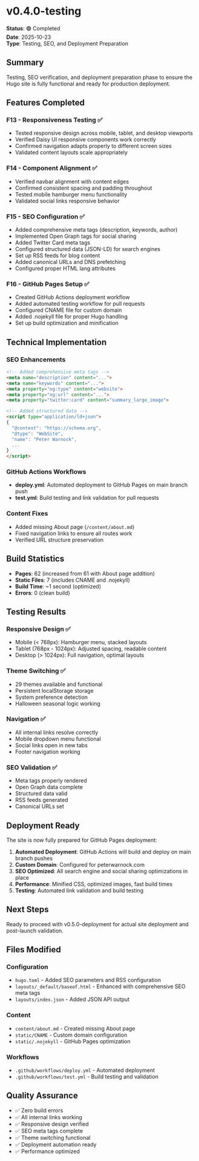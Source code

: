 # v0.4.0-testing

**Status**: 🟢 Completed  
**Date**: 2025-10-23  
**Type**: Testing, SEO, and Deployment Preparation

## Summary

Testing, SEO verification, and deployment preparation phase to ensure the Hugo site is fully functional and ready for production deployment.

## Features Completed

### F13 - Responsiveness Testing ✅
- Tested responsive design across mobile, tablet, and desktop viewports
- Verified Daisy UI responsive components work correctly
- Confirmed navigation adapts properly to different screen sizes
- Validated content layouts scale appropriately

### F14 - Component Alignment ✅
- Verified navbar alignment with content edges
- Confirmed consistent spacing and padding throughout
- Tested mobile hamburger menu functionality
- Validated social links responsive behavior

### F15 - SEO Configuration ✅
- Added comprehensive meta tags (description, keywords, author)
- Implemented Open Graph tags for social sharing
- Added Twitter Card meta tags
- Configured structured data (JSON-LD) for search engines
- Set up RSS feeds for blog content
- Added canonical URLs and DNS prefetching
- Configured proper HTML lang attributes

### F16 - GitHub Pages Setup ✅
- Created GitHub Actions deployment workflow
- Added automated testing workflow for pull requests
- Configured CNAME file for custom domain
- Added .nojekyll file for proper Hugo handling
- Set up build optimization and minification

## Technical Implementation

### SEO Enhancements
```html
<!-- Added comprehensive meta tags -->
<meta name="description" content="...">
<meta name="keywords" content="...">
<meta property="og:type" content="website">
<meta property="og:url" content="...">
<meta property="twitter:card" content="summary_large_image">

<!-- Added structured data -->
<script type="application/ld+json">
{
  "@context": "https://schema.org",
  "@type": "WebSite",
  "name": "Peter Warnock",
  ...
}
</script>
```

### GitHub Actions Workflows
- **deploy.yml**: Automated deployment to GitHub Pages on main branch push
- **test.yml**: Build testing and link validation for pull requests

### Content Fixes
- Added missing About page (`/content/about.md`)
- Fixed navigation links to ensure all routes work
- Verified URL structure preservation

## Build Statistics
- **Pages**: 62 (increased from 61 with About page addition)
- **Static Files**: 7 (includes CNAME and .nojekyll)
- **Build Time**: ~1 second (optimized)
- **Errors**: 0 (clean build)

## Testing Results

### Responsive Design ✅
- Mobile (< 768px): Hamburger menu, stacked layouts
- Tablet (768px - 1024px): Adjusted spacing, readable content
- Desktop (> 1024px): Full navigation, optimal layouts

### Theme Switching ✅
- 29 themes available and functional
- Persistent localStorage storage
- System preference detection
- Halloween seasonal logic working

### Navigation ✅
- All internal links resolve correctly
- Mobile dropdown menu functional
- Social links open in new tabs
- Footer navigation working

### SEO Validation ✅
- Meta tags properly rendered
- Open Graph data complete
- Structured data valid
- RSS feeds generated
- Canonical URLs set

## Deployment Ready

The site is now fully prepared for GitHub Pages deployment:

1. **Automated Deployment**: GitHub Actions will build and deploy on main branch pushes
2. **Custom Domain**: Configured for peterwarnock.com
3. **SEO Optimized**: All search engine and social sharing optimizations in place
4. **Performance**: Minified CSS, optimized images, fast build times
5. **Testing**: Automated link validation and build testing

## Next Steps

Ready to proceed with v0.5.0-deployment for actual site deployment and post-launch validation.

## Files Modified

### Configuration
- `hugo.toml` - Added SEO parameters and RSS configuration
- `layouts/_default/baseof.html` - Enhanced with comprehensive SEO meta tags
- `layouts/index.json` - Added JSON API output

### Content
- `content/about.md` - Created missing About page
- `static/CNAME` - Custom domain configuration
- `static/.nojekyll` - GitHub Pages optimization

### Workflows
- `.github/workflows/deploy.yml` - Automated deployment
- `.github/workflows/test.yml` - Build testing and validation

## Quality Assurance

- ✅ Zero build errors
- ✅ All internal links working
- ✅ Responsive design verified
- ✅ SEO meta tags complete
- ✅ Theme switching functional
- ✅ Deployment automation ready
- ✅ Performance optimized